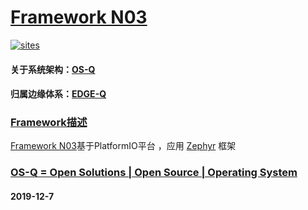 ﻿# [Framework N03](https://github.com/OS-Q/N03)

[![sites](http://182.61.61.133/link/resources/OSQ.png)](http://www.OS-Q.com)

#### 关于系统架构：[OS-Q](https://github.com/OS-Q)
#### 归属边缘体系：[EDGE-Q](https://github.com/EDGE-Q)

### [Framework描述](https://github.com/OS-Q/N03/wiki) 

[Framework N03](https://github.com/OS-Q/N03)基于PlatformIO平台 ，应用 [Zephyr](https://github.com/zephyrproject-rtos/zephyr) 框架

### [OS-Q = Open Solutions | Open Source |  Operating System ](http://www.OS-Q.com/N03)
####  2019-12-7
